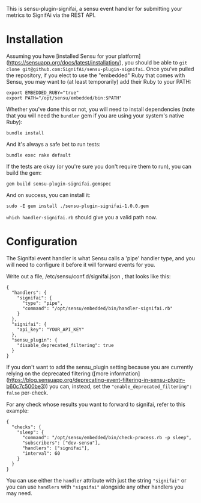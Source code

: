 This is sensu-plugin-signifai, a sensu event handler for submitting your
metrics to SignifAi via the REST API. 

Installation
============

Assuming you have [installed Sensu for your platform]
(https://sensuapp.org/docs/latest/installation/), you should be able
to `git clone git@github.com:SignifAi/sensu-plugin-signifai`. Once
you've pulled the repository, if you elect to use the "embedded" Ruby
that comes with Sensu, you may want to (at least temporarily) add their
Ruby to your PATH:

```
export EMBEDDED_RUBY="true"
export PATH="/opt/sensu/embedded/bin:$PATH"
```

Whether you've done this or not, you will need to install dependencies (note
that you will need the `bundler` gem if you are using your system's native
Ruby):

```
bundle install
```

And it's always a safe bet to run tests:

```
bundle exec rake default
```

If the tests are okay (or you're sure you don't require them to run), you can
build the gem:

```
gem build sensu-plugin-signifai.gemspec
```

And on success, you can install it:

```
sudo -E gem install ./sensu-plugin-signifai-1.0.0.gem
```

`which handler-signifai.rb` should give you a valid path now. 

Configuration
=============

The Signifai event handler is what Sensu calls a 'pipe' handler type, and you
will need to configure it before it will forward events for you.

Write out a file, /etc/sensu/conf.d/signifai.json , that looks like this:

```
{
  "handlers": {
    "signifai": {
      "type": "pipe",
      "command": "/opt/sensu/embedded/bin/handler-signifai.rb"
    }
  },
  "signifai": {
    "api_key": "YOUR_API_KEY"
  },
  "sensu_plugin": {
    "disable_deprecated_filtering": true
  }
}
```

If you don't want to add the sensu_plugin setting because you are currently
relying on the deprecated filtering ([more information]
(https://blog.sensuapp.org/deprecating-event-filtering-in-sensu-plugin-b60c7c500be3))
you can, instead, set the `"enable_deprecated_filtering": false` per-check. 

For any check whose results you want to forward to signifai, refer to this
example:


```
{
  "checks": {
    "sleep": {
      "command": "/opt/sensu/embedded/bin/check-process.rb -p sleep",
      "subscribers": ["dev-sensu"],
      "handlers": ["signifai"],
      "interval": 60
    }
  }
}
```

You can use either the `handler` attribute with just the string `"signifai"`
or you can use `handlers` with `"signifai"` alongside any other handlers you
may need. 
